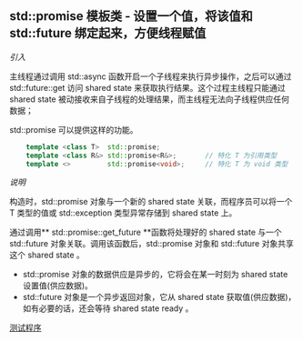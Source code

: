 
## std::promise 模板类 - 设置一个值，将该值和 std::future 绑定起来，方便线程赋值

*引入*
    
主线程通过调用 std::async 函数开启一个子线程来执行异步操作，之后可以通过 std::future::get 访问 shared state 来获取执行结果。这个过程主线程只能通过 shared state 被动接收来自子线程的处理结果，而主线程无法向子线程供应任何数据；
    
std::promise 可以提供这样的功能。
```c++
    template <class T>  std::promise;
    template <class R&> std::promise<R&>;       // 特化 T 为引用类型
    template <>         std::promise<void>;     // 特化 T 为 void 类型
```

*说明*

构造时，std::promise 对象与一个新的 shared state 关联，而程序员可以将一个 T 类型的值或 std::exception 类型异常存储到 shared state 上。
    
通过调用** std::promise::get_future **函数将处理好的 shared state 与一个 std::future 对象关联。调用该函数后，std::promise 对象和 std::future 对象共享这个 shared state 。
+ std::promise 对象的数据供应是异步的，它将会在某一时刻为 shared state 设置值(供应数据)。
+ std::future 对象是一个异步返回对象，它从 shared state 获取值(供应数据)，如有必要的话，还会等待 shared state ready 。


[测试程序](02-promise/promise.cpp)